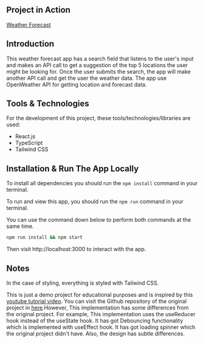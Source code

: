 ## Project in Action

[Weather Forecast](https://weather-forecast-ts.netlify.app)

## Introduction

This weather forecast app has a search field that listens to the user's input and makes an API call to get a suggestion of the top 5 locations the user might be looking for. Once the user submits the search, the app will make another API call and get the user the weather data. The app use OpenWeather API for getting location and forecast data.

## Tools & Technologies

For the development of this project, these tools/technologies/libraries are used:

- React.js
- TypeScript
- Tailwind CSS

## Installation & Run The App Locally

To install all dependencies you should run the `npm install` command in your terminal.

To run and view this app, you should run the `npm run` command in your terminal.

You can use the command down below to perform both commands at the same time.

```sh
npm run install && npm start
```

Then visit http://localhost:3000 to interact with the app.

## Notes

In the case of styling, everything is styled with Tailwind CSS.

This is just a demo project for educational purposes and is inspired by this [youtube tutorial video](https://youtu.be/6MKFKwwhbNo?si=RnLjMtENyMgDNP4K). You can visit the Github repository of the original project in [here](https://github.com/danascript/the-ultimate-api-challenge-weather-api-typescript).However, This implementation has some differences from the original project. For example, This implementation uses the useReducer hook instead of the useState hook. It has got Debouncing functionality which is implemented with useEffect hook. It has got loading spinner which the original project didn't have. Also, the design has subtle differences.
